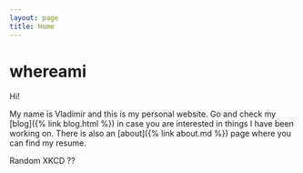 ```yaml
---
layout: page
title: Home
---
```


# whereami

Hi!

My name is Vladimir and this is my personal website. 
Go and check my [blog]({% link blog.html %}) in case you are interested in things I have been working on. 
There is also an [about]({% link about.md %}) page where you can find my resume.

Random XKCD ??
 